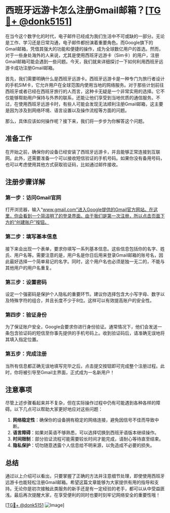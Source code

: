 # 西班牙远游卡怎么注册Gmail邮箱？[[TG💪+ @donk5151](https://t.me/s/donk5151)]

在当今这个数字化的时代，电子邮件已经成为我们生活中不可或缺的一部分。无论是工作、学习还是日常沟通，电子邮件都扮演着重要角色。而Google旗下的Gmail邮箱，凭借其强大的功能和便捷的操作，成为全球数亿用户的首选。然而，对于一些身处海外的人来说，尤其是使用西班牙远游卡（Sim卡）的用户，注册Gmail邮箱可能会遇到一些问题。今天，我们就来详细探讨一下如何利用西班牙远游卡成功注册Gmail邮箱。

首先，我们需要明确什么是西班牙远游卡。西班牙远游卡是一种专门为旅行者设计的手机SIM卡，它允许用户在全球范围内使用当地的网络服务。对于那些计划前往西班牙或者已经在西班牙旅行的人而言，这种卡无疑是一个非常实用的选择。它不仅能够帮助用户保持与外界的联系，还能让他们享受到当地优质的通信服务。不过，在使用西班牙远游卡时，有些人可能会发现无法顺利注册Gmail邮箱，这主要是因为涉及到网络环境、语言设置以及操作流程等方面的问题。

那么，具体应该如何操作呢？接下来，我们将一步步为你解答这个问题。

## 准备工作

在开始之前，确保你的设备已经安装了西班牙远游卡，并且能够正常连接到互联网。此外，还需要准备一个可以接收短信验证的手机号码。如果你没有备用号码，也可以考虑使用其他方式获取验证码，比如通过邮件接收。

## 注册步骤详解

### 第一步：访问Gmail官网

打开浏览器，输入“www.gmail.com”进入Google提供的Gmail官方网站。在这里，你会看到一个简洁明了的登录界面。由于我们是第一次注册，所以点击页面下方的“创建账户”按钮。

### 第二步：填写基本信息

接下来会出现一个表单，要求你填写一系列基本信息。这些信息包括你的名字、姓氏、用户名等。需要注意的是，用户名是你日后用来登录Gmail邮箱的账号名，因此最好选择一个简单易记的名字。同时，这个用户名也必须是独一无二的，不能与其他用户的用户名重复。

### 第三步：设置密码

设定一个强密码是保护个人隐私的重要环节。建议你选择包含大小写字母、数字以及特殊字符的组合，并且长度不少于8位。这样可以有效提高账户的安全性。

### 第四步：验证身份

为了保证账户安全，Google会要求你进行身份验证。通常情况下，他们会发送一条包含验证码的短信至你事先提供的手机号码上。收到验证码后，请准确无误地将其填入指定位置。

### 第五步：完成注册

当所有信息都正确无误地填写完毕之后，点击提交按钮即可完成整个注册过程。此时，你将被引导至Gmail主界面，正式成为一名新用户！

## 注意事项

尽管上述步骤看起来并不复杂，但在实际操作过程中仍有可能遇到各种各样的障碍。以下几点可以帮助大家更好地应对这些问题：

1. **网络稳定性**：确保你的设备拥有稳定的网络连接，避免因信号不佳而导致中断。
2. **语言障碍**：如果对英语不够熟悉，可以选择切换到西班牙语版本继续操作。
3. **时间限制**：部分验证流程可能需要较长时间才能完成，请耐心等待直至结束。
4. **隐私保护**：切勿随意透露个人信息给不明来源，以免造成不必要的损失。

## 总结

通过以上介绍可以看出，只要掌握了正确的方法并注意细节处理，即使使用西班牙远游卡也能轻松注册Gmail邮箱。希望这篇文章能够为大家提供有用的指导和支持。无论你是初次接触此类服务的新手还是有一定经验的老手，都可以从中受益匪浅。最后再次提醒大家，在享受便利的同时也要时刻牢记网络安全的重要性哦！

[[TG💪+ @donk5151](https://t.me/s/donk5151) ![Image](https://i.postimg.cc/rwNCRYN7/Snipaste-2025-04-30-17-27-05.png)]